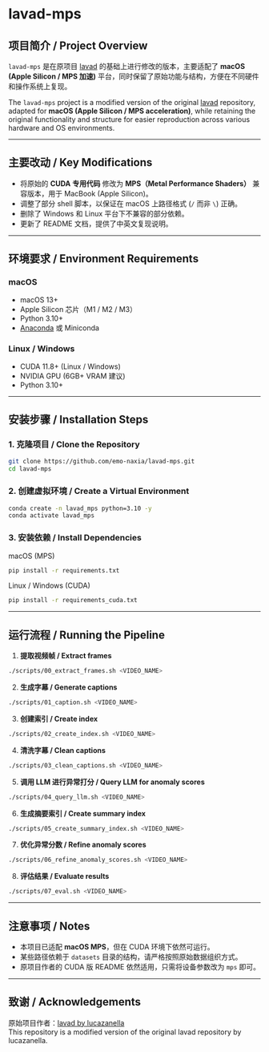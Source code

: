 # lavad-mps

## 项目简介 / Project Overview

`lavad-mps` 是在原项目 [lavad](https://github.com/lucazanella/lavad)
的基础上进行修改的版本，主要适配了 **macOS (Apple Silicon / MPS 加速)**
平台，同时保留了原始功能与结构，方便在不同硬件和操作系统上复现。

The `lavad-mps` project is a modified version of the original
[lavad](https://github.com/lucazanella/lavad) repository, adapted for
**macOS (Apple Silicon / MPS acceleration)**, while retaining the
original functionality and structure for easier reproduction across
various hardware and OS environments.

------------------------------------------------------------------------

## 主要改动 / Key Modifications

-   将原始的 **CUDA 专用代码** 修改为 **MPS（Metal Performance
    Shaders）** 兼容版本，用于 MacBook (Apple Silicon)。
-   调整了部分 shell 脚本，以保证在 macOS 上路径格式 (`/` 而非 `\`)
    正确。
-   删除了 Windows 和 Linux 平台下不兼容的部分依赖。
-   更新了 README 文档，提供了中英文复现说明。

------------------------------------------------------------------------

## 环境要求 / Environment Requirements

### macOS

-   macOS 13+
-   Apple Silicon 芯片（M1 / M2 / M3）
-   Python 3.10+
-   [Anaconda](https://www.anaconda.com/) 或 Miniconda

### Linux / Windows

-   CUDA 11.8+ (Linux / Windows)
-   NVIDIA GPU (6GB+ VRAM 建议)
-   Python 3.10+

------------------------------------------------------------------------

## 安装步骤 / Installation Steps

### 1. 克隆项目 / Clone the Repository

``` bash
git clone https://github.com/emo-naxia/lavad-mps.git
cd lavad-mps
```

### 2. 创建虚拟环境 / Create a Virtual Environment

``` bash
conda create -n lavad_mps python=3.10 -y
conda activate lavad_mps
```

### 3. 安装依赖 / Install Dependencies

macOS (MPS)

``` bash
pip install -r requirements.txt
```

Linux / Windows (CUDA)

``` bash
pip install -r requirements_cuda.txt
```

------------------------------------------------------------------------

## 运行流程 / Running the Pipeline

1.  **提取视频帧 / Extract frames**

``` bash
./scripts/00_extract_frames.sh <VIDEO_NAME>
```

2.  **生成字幕 / Generate captions**

``` bash
./scripts/01_caption.sh <VIDEO_NAME>
```

3.  **创建索引 / Create index**

``` bash
./scripts/02_create_index.sh <VIDEO_NAME>
```

4.  **清洗字幕 / Clean captions**

``` bash
./scripts/03_clean_captions.sh <VIDEO_NAME>
```

5.  **调用 LLM 进行异常打分 / Query LLM for anomaly scores**

``` bash
./scripts/04_query_llm.sh <VIDEO_NAME>
```

6.  **生成摘要索引 / Create summary index**

``` bash
./scripts/05_create_summary_index.sh <VIDEO_NAME>
```

7.  **优化异常分数 / Refine anomaly scores**

``` bash
./scripts/06_refine_anomaly_scores.sh <VIDEO_NAME>
```

8.  **评估结果 / Evaluate results**

``` bash
./scripts/07_eval.sh <VIDEO_NAME>
```

------------------------------------------------------------------------

## 注意事项 / Notes

-   本项目已适配 **macOS MPS**，但在 CUDA 环境下依然可运行。
-   某些路径依赖于 `datasets` 目录的结构，请严格按照原始数据组织方式。
-   原项目作者的 CUDA 版 README 依然适用，只需将设备参数改为 `mps`
    即可。

------------------------------------------------------------------------

## 致谢 / Acknowledgements

原始项目作者：[lavad by
lucazanella](https://github.com/lucazanella/lavad)\
This repository is a modified version of the original lavad repository
by lucazanella.
